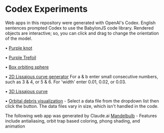 # Codex Experiments
Web apps in this repository were generated with OpenAI's Codex. English sentences prompted Codex to use the BabylonJS code library.
Rendered objects are interactive; so, you can click and drag to change the orientation of the model.

• [Purple knot](https://daoneil.github.io/CodexExperiments/20211023_Codex_BabylonJS_code_to_render_a_purple_knot.html)

• [Purple Trefoil](https://daoneil.github.io/CodexExperiments/20211206_Codex_BabylonJS_code_to_generate_purple_trefoil.html)

• [Box orbiting sphere](https://daoneil.github.io/CodexExperiments/20211023_Codex_BabylonJS_animated_box_orbiting_sphere.html)

• [2D Lissajous curve generator](https://daoneil.github.io/CodexExperiments/20230118_AI_authored_Lissajous_curve_generator.html)
  For a & b enter small consecutive numbers, such as 3 & 4, or 5 & 6. For 'width' enter 0.01, 0.02, or 0.03.
  
• [3D Lissajous curve](https://daoneil.github.io/CodexExperiments/20230124_AI_authored_BabylonJS_for_3D_Lissajous_curve.html)

• [Orbital debris visualization](https://daoneil.github.io/CodexExperiments/20230212_OpenAI_Codex_generated_code_for_orbital_propagation.html) - Select a data file from the dropdown list then click the button. The data files vary in size, which isn't handled in the code. 

The following web app was generated by Claude.ai
[Mandelbulb](https://daoneil.github.io/CodexExperiments/20240621_Mandelbulb_SDF_RayMarch_AA_and_orbit_trap_coloring.html) - Features include antialiasing, orbit trap based coloring, phong shading, and animation
